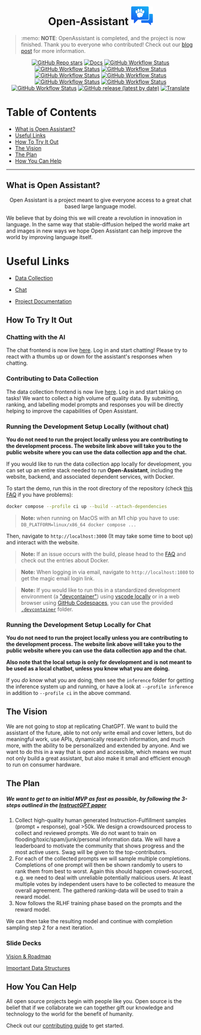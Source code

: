 <h1 align="center">
    <span>Open-Assistant</span>
  <img width="auto" height="50px" src="https://github.com/LAION-AI/Open-Assistant/blob/main/assets/logo_crop.png"/>
</h1>

<blockquote>
<p>:memo: <strong>NOTE</strong>: OpenAssistant is completed, and the project is now finished. Thank you to everyone who contributed! Check out our <a href="https://projects.laion.ai/Open-Assistant/blog/2023/10/25/open-assistant-is-completed">blog post</a> for more information.</p>
</blockquote>

<div align="center">

<a href="https://github.com/LAION-AI/Open-Assistant/stargazers">![GitHub Repo stars](https://img.shields.io/github/stars/LAION-AI/Open-Assistant?style=social)</a>
<a href="https://laion-ai.github.io/Open-Assistant/">![Docs](https://img.shields.io/badge/docs-laion--ai.github.io%2FOpen--Assistant%2F-green)</a>
<a href="https://github.com/LAION-AI/Open-Assistant/actions/workflows/build-frontend.yaml">![GitHub Workflow Status](https://img.shields.io/github/actions/workflow/status/LAION-AI/Open-Assistant/build-frontend.yaml?label=build-frontend)</a>
<a href="https://github.com/LAION-AI/Open-Assistant/actions/workflows/build-postgres.yaml">![GitHub Workflow Status](https://img.shields.io/github/actions/workflow/status/LAION-AI/Open-Assistant/build-postgres.yaml?label=build-postgres)</a>
<a href="https://github.com/LAION-AI/Open-Assistant/actions/workflows/pre-commit.yaml">![GitHub Workflow Status](https://img.shields.io/github/actions/workflow/status/LAION-AI/Open-Assistant/pre-commit.yaml?label=pre-commit)</a>
<a href="https://github.com/LAION-AI/Open-Assistant/actions/workflows/test-api-contract.yaml">![GitHub Workflow Status](https://img.shields.io/github/actions/workflow/status/LAION-AI/Open-Assistant/test-api-contract.yaml?label=tests-api)</a>
<a href="https://github.com/LAION-AI/Open-Assistant/actions/workflows/test-e2e.yaml">![GitHub Workflow Status](https://img.shields.io/github/actions/workflow/status/LAION-AI/Open-Assistant/test-e2e.yaml?label=tests-web)</a>
<a href="https://github.com/LAION-AI/Open-Assistant/actions/workflows/deploy-docs-site.yaml">![GitHub Workflow Status](https://img.shields.io/github/actions/workflow/status/LAION-AI/Open-Assistant/deploy-docs-site.yaml?label=deploy-docs)</a>
<a href="https://github.com/LAION-AI/Open-Assistant/actions/workflows/production-deploy.yaml">![GitHub Workflow Status](https://img.shields.io/github/actions/workflow/status/LAION-AI/Open-Assistant/production-deploy.yaml?label=deploy-production)</a>
<a href="https://github.com/LAION-AI/Open-Assistant/actions/workflows/release.yaml">![GitHub Workflow Status](https://img.shields.io/github/actions/workflow/status/LAION-AI/Open-Assistant/release.yaml?label=deploy-release)</a>
<a href="https://github.com/LAION-AI/Open-Assistant/releases">![GitHub release (latest by date)](https://img.shields.io/github/v/release/LAION-AI/Open-Assistant)</a>
<a href="https://github-com.translate.goog/LAION-AI/Open-Assistant/blob/main/README.md?_x_tr_sl=auto&_x_tr_tl=en&_x_tr_hl=en&_x_tr_pto=wapp">![Translate](https://img.shields.io/badge/Translate-blue)</a>

</div>

# Table of Contents

- [What is Open Assistant?](#what-is-open-assistant)
- [Useful Links](#useful-links)
- [How To Try It Out](#how-to-try-it-out)
- [The Vision](#the-vision)
- [The Plan](#the-plan)
- [How You Can Help](#how-you-can-help)

---

## What is Open Assistant?

<p align="center">
Open Assistant is a project meant to give everyone access to a great chat based
large language model.
</p>

We believe that by doing this we will create a revolution in innovation in
language. In the same way that stable-diffusion helped the world make art and
images in new ways we hope Open Assistant can help improve the world by
improving language itself.

# Useful Links

- [Data Collection](https://open-assistant.io)

- [Chat](https://open-assistant.io/chat)

- [Project Documentation](https://projects.laion.ai/Open-Assistant/)

## How To Try It Out

### Chatting with the AI

The chat frontend is now live [here](https://open-assistant.io/chat). Log in and
start chatting! Please try to react with a thumbs up or down for the assistant's
responses when chatting.

### Contributing to Data Collection

The data collection frontend is now live [here](https://open-assistant.io/). Log
in and start taking on tasks! We want to collect a high volume of quality data.
By submitting, ranking, and labelling model prompts and responses you will be
directly helping to improve the capabilities of Open Assistant.

### Running the Development Setup Locally (without chat)

**You do not need to run the project locally unless you are contributing to the
development process. The website link above will take you to the public website
where you can use the data collection app and the chat.**

If you would like to run the data collection app locally for development, you
can set up an entire stack needed to run **Open-Assistant**, including the
website, backend, and associated dependent services, with Docker.

To start the demo, run this in the root directory of the repository (check
[this FAQ](https://projects.laion.ai/Open-Assistant/docs/faq#docker-compose-instead-of-docker-compose)
if you have problems):

```sh
docker compose --profile ci up --build --attach-dependencies
```

> **Note:** when running on MacOS with an M1 chip you have to use:
> `DB_PLATFORM=linux/x86_64 docker compose ...`

Then, navigate to `http://localhost:3000` (It may take some time to boot up) and
interact with the website.

> **Note:** If an issue occurs with the build, please head to the
> [FAQ](https://projects.laion.ai/Open-Assistant/docs/faq) and check out the
> entries about Docker.

> **Note:** When logging in via email, navigate to `http://localhost:1080` to
> get the magic email login link.

> **Note:** If you would like to run this in a standardized development
> environment (a
> ["devcontainer"](https://code.visualstudio.com/docs/devcontainers/containers))
> using
> [vscode locally](https://code.visualstudio.com/docs/devcontainers/create-dev-container#_create-a-devcontainerjson-file)
> or in a web browser using
> [GitHub Codespaces](https://github.com/features/codespaces), you can use the
> provided [`.devcontainer`](.devcontainer/) folder.

### Running the Development Setup Locally for Chat

**You do not need to run the project locally unless you are contributing to the
development process. The website link above will take you to the public website
where you can use the data collection app and the chat.**

**Also note that the local setup is only for development and is not meant to be
used as a local chatbot, unless you know what you are doing.**

If you _do_ know what you are doing, then see the `inference` folder for getting
the inference system up and running, or have a look at `--profile inference` in
addition to `--profile ci` in the above command.

## The Vision

We are not going to stop at replicating ChatGPT. We want to build the assistant
of the future, able to not only write email and cover letters, but do meaningful
work, use APIs, dynamically research information, and much more, with the
ability to be personalized and extended by anyone. And we want to do this in a
way that is open and accessible, which means we must not only build a great
assistant, but also make it small and efficient enough to run on consumer
hardware.

## The Plan

##### We want to get to an initial MVP as fast as possible, by following the 3-steps outlined in the [InstructGPT paper](https://arxiv.org/abs/2203.02155)

1. Collect high-quality human generated Instruction-Fulfillment samples
   (prompt + response), goal >50k. We design a crowdsourced process to collect
   and reviewed prompts. We do not want to train on
   flooding/toxic/spam/junk/personal information data. We will have a
   leaderboard to motivate the community that shows progress and the most active
   users. Swag will be given to the top-contributors.
2. For each of the collected prompts we will sample multiple completions.
   Completions of one prompt will then be shown randomly to users to rank them
   from best to worst. Again this should happen crowd-sourced, e.g. we need to
   deal with unreliable potentially malicious users. At least multiple votes by
   independent users have to be collected to measure the overall agreement. The
   gathered ranking-data will be used to train a reward model.
3. Now follows the RLHF training phase based on the prompts and the reward
   model.

We can then take the resulting model and continue with completion sampling step
2 for a next iteration.

### Slide Decks

[Vision & Roadmap](https://docs.google.com/presentation/d/1n7IrAOVOqwdYgiYrXc8Sj0He8krn5MVZO_iLkCjTtu0/edit?usp=sharing)

[Important Data Structures](https://docs.google.com/presentation/d/1iaX_nxasVWlvPiSNs0cllR9L_1neZq0RJxd6MFEalUY/edit?usp=sharing)

## How You Can Help

All open source projects begin with people like you. Open source is the belief
that if we collaborate we can together gift our knowledge and technology to the
world for the benefit of humanity.

Check out our [contributing guide](CONTRIBUTING.md) to get started.
